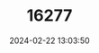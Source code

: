 ---
title: "16277"
category: "Partula mirabilis"
draft: false
date: 2024-02-22 13:03:50
languages:
  English: ["Polynesian Tree Snail", "Moorean Viviparous Tree Snail"]
  Tahitian: ["Areho"]
---